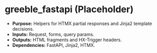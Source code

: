 # greeble_fastapi (Placeholder)

- **Purpose:** Helpers for HTMX partial responses and Jinja2 template decisions.
- **Inputs:** Request, forms, query params.
- **Outputs:** HTML fragments and HX-Trigger headers.
- **Dependencies:** FastAPI, Jinja2, HTMX.
